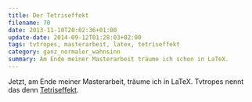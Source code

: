 ```yaml
---
title: Der Tetriseffekt
filename: 70
date: 2013-11-10T20:02:36+01:00
update-date: 2014-09-12T01:28:03+02:00
tags: tvtropes, masterarbeit, latex, tetriseffekt
category: ganz_normaler_wahnsinn
summary: Am Ende meiner Masterarbeit träume ich schon in LaTeX.
---
```


Jetzt, am Ende meiner Masterarbeit, träume ich in LaTeX. Tvtropes nennt das denn [Tetriseffekt](http://tvtropes.org/pmwiki/pmwiki.php/Main/TheTetrisEffect).
